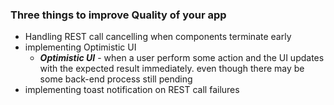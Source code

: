 ### Three things to improve Quality of your app
- Handling REST call cancelling when components terminate early
- implementing Optimistic UI
    - ***Optimistic UI*** - when a user perform some action and the UI updates with the expected result immediately. even though there may be some back-end process still pending
- implementing toast notification on REST call failures
